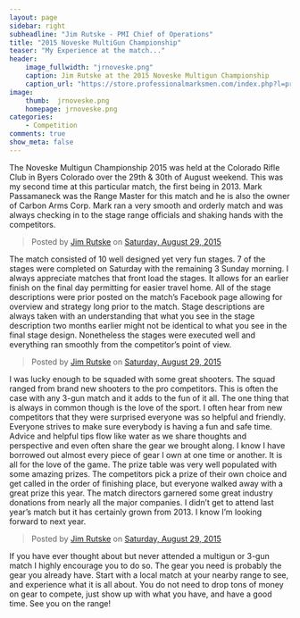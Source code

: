 ```yaml
---
layout: page
sidebar: right
subheadline: "Jim Rutske - PMI Chief of Operations"
title: "2015 Noveske MultiGun Championship"
teaser: "My Experience at the match..."
header:
    image_fullwidth: "jrnoveske.png"
    caption: Jim Rutske at the 2015 Noveske Multigun Championship
    caption_url: "https://store.professionalmarksmen.com/index.php?l=product_detail&p=2"
image:
    thumb:  jrnoveske.png
    homepage: jrnoveske.png
categories:
    - Competition
comments: true
show_meta: false
---
```

The Noveske Multigun Championship 2015 was held at the Colorado Rifle Club in Byers Colorado over the 29th & 30th of August weekend. This was my second time at this particular match, the first being in 2013. Mark Passamaneck was the Range Master for this match and he is also the owner of Carbon Arms Corp. Mark ran a very smooth and orderly match and was always checking in to the stage range officials and shaking hands with the competitors. 

<div id="fb-root"></div><script>(function(d, s, id) {  var js, fjs = d.getElementsByTagName(s)[0];  if (d.getElementById(id)) return;  js = d.createElement(s); js.id = id;  js.src = "//connect.facebook.net/en_US/sdk.js#xfbml=1&version=v2.3";  fjs.parentNode.insertBefore(js, fjs);}(document, 'script', 'facebook-jssdk'));</script><div class="fb-post" data-href="https://www.facebook.com/photo.php?fbid=496867953806530&amp;set=a.103031353190194.7332.100004499887128&amp;type=1" data-width="500"><div class="fb-xfbml-parse-ignore"><blockquote cite="https://www.facebook.com/photo.php?fbid=496867953806530&amp;set=a.103031353190194.7332.100004499887128&amp;type=1">Posted by <a href="#" role="button">Jim Rutske</a> on&nbsp;<a href="https://www.facebook.com/photo.php?fbid=496867953806530&amp;set=a.103031353190194.7332.100004499887128&amp;type=1">Saturday, August 29, 2015</a></blockquote></div></div>

The match consisted of 10 well designed yet very fun stages. 7 of the stages were completed on Saturday with the remaining 3 Sunday morning. I always appreciate matches that front load the stages. It allows for an earlier finish on the final day permitting for easier travel home. All of the stage descriptions were prior posted on the match’s Facebook page allowing for overview and strategy long prior to the match. Stage descriptions are always taken with an understanding that what you see in the stage description two months earlier might not be identical to what you see in the final stage design. Nonetheless the stages were executed well and everything ran smoothly from the competitor’s point of view. 

<div id="fb-root"></div><script>(function(d, s, id) {  var js, fjs = d.getElementsByTagName(s)[0];  if (d.getElementById(id)) return;  js = d.createElement(s); js.id = id;  js.src = "//connect.facebook.net/en_US/sdk.js#xfbml=1&version=v2.3";  fjs.parentNode.insertBefore(js, fjs);}(document, 'script', 'facebook-jssdk'));</script><div class="fb-post" data-href="https://www.facebook.com/photo.php?fbid=496867877139871&amp;set=a.103031353190194.7332.100004499887128&amp;type=1" data-width="500"><div class="fb-xfbml-parse-ignore"><blockquote cite="https://www.facebook.com/photo.php?fbid=496867877139871&amp;set=a.103031353190194.7332.100004499887128&amp;type=1">Posted by <a href="#" role="button">Jim Rutske</a> on&nbsp;<a href="https://www.facebook.com/photo.php?fbid=496867877139871&amp;set=a.103031353190194.7332.100004499887128&amp;type=1">Saturday, August 29, 2015</a></blockquote></div></div>

I was lucky enough to be squaded with some great shooters. The squad ranged from brand new shooters to the pro competitors. This is often the case with any 3-gun match and it adds to the fun of it all. The one thing that is always in common though is the love of the sport. I often hear from new competitors that they were surprised everyone was so helpful and friendly. Everyone strives to make sure everybody is having a fun and safe time. Advice and helpful tips flow like water as we share thoughts and perspective and even often share the gear we brought along. I know I have borrowed out almost every piece of gear I own at one time or another. It is all for the love of the game. 
The prize table was very well populated with some amazing prizes. The competitors pick a prize of their own choice and get called in the order of finishing place, but everyone walked away with a great prize this year. The match directors garnered some great industry donations from nearly all the major companies. I didn’t get to attend last year’s match but it has certainly grown from 2013. I know I’m looking forward to next year. 

<div id="fb-root"></div><script>(function(d, s, id) {  var js, fjs = d.getElementsByTagName(s)[0];  if (d.getElementById(id)) return;  js = d.createElement(s); js.id = id;  js.src = "//connect.facebook.net/en_US/sdk.js#xfbml=1&version=v2.3";  fjs.parentNode.insertBefore(js, fjs);}(document, 'script', 'facebook-jssdk'));</script><div class="fb-post" data-href="https://www.facebook.com/photo.php?fbid=496867897139869&amp;set=a.103031353190194.7332.100004499887128&amp;type=1" data-width="500"><div class="fb-xfbml-parse-ignore"><blockquote cite="https://www.facebook.com/photo.php?fbid=496867897139869&amp;set=a.103031353190194.7332.100004499887128&amp;type=1">Posted by <a href="#" role="button">Jim Rutske</a> on&nbsp;<a href="https://www.facebook.com/photo.php?fbid=496867897139869&amp;set=a.103031353190194.7332.100004499887128&amp;type=1">Saturday, August 29, 2015</a></blockquote></div></div>

If you have ever thought about but never attended a multigun or 3-gun match I highly encourage you to do so. The gear you need is probably the gear you already have. Start with a local match at your nearby range to see, and experience what it is all about. You do not need to drop tons of money on gear to compete, just show up with what you have, and have a good time. See you on the range!

